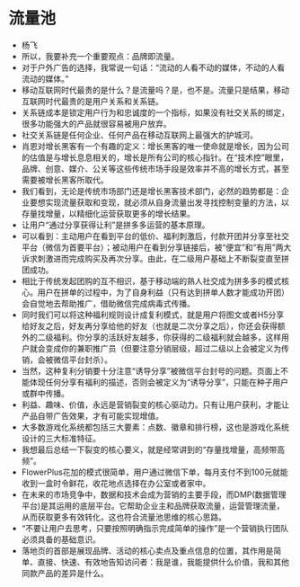 # 流量池
- 杨飞
- 所以，我要补充一个重要观点：品牌即流量。
- 对于户外广告的选择，我常说一句话：“流动的人看不动的媒体，不动的人看流动的媒体。”
- 移动互联网时代最贵的是什么？是流量吗？是，也不是。流量只是结果，移动互联网时代最贵的是用户关系和关系链。
- 关系链成本是锁定用户行为和忠诚度的一个指标，如果没有社交关系的绑定，很多功能强大的产品就很容易被用户放弃。
- 社交关系链是任何企业、任何产品在移动互联网上最强大的护城河。
- 肖恩对增长黑客有一个有趣的定义：增长黑客的唯一使命就是增长，因为公司的估值是与增长息息相关的，增长是所有公司的核心指针。在“技术控”眼里，品牌、创意、媒介、公关等这些传统市场手段是效率并不高的增长方式，甚至需要被增长黑客所取代。
- 我们看到，无论是传统市场部门还是增长黑客技术部门，必然的趋势都是：企业要想实现流量获取和变现，就必须从自身流量出发寻找控制变量的方法，以存量找增量，以精细化运营获取更多的增长结果。
- 让用户“通过分享获得让利”是拼多多运营的基本原理。
- 可以看到：主动用户在看到平台的低价、福利刺激后，付款开团并分享至社交平台（微信为首要平台）；被动用户在看到分享链接后，被“便宜”和“有用”两大诉求刺激进而完成购买及再次分享。由此，在二级用户基础上不断裂变直至拼团成功。
- 相比于传统发起团购的互不相识，基于移动端的熟人社交成为拼多多的模式核心。用户在拼单的过程中，为了自身利益（只有达到拼单人数才能成功开团）会自觉地去帮助推广，借助微信完成病毒式传播。
- 同时我们可以将这种福利规则设计成复利模式，就是用户将图文或者H5分享给好友之后，好友再分享给他的好友（也就是二次分享之后），你还会获得额外的二级福利。你分享的活跃好友越多，你获得的二级福利就会越多，这样用户就会变成你的兼职推广员（但要注意分销层级，超过二级以上会被定义为传销，会被微信平台封杀）。
- 当然，这种复利分销要十分注意“诱导分享”被微信平台封号的问题。页面上不能体现任何分享有福利的描述，否则会被定义为“诱导分享”，只能在种子用户或群中传播。
- 利益、趣味、价值，永远是营销裂变的核心驱动力。只有让用户获利，才能让产品自带广告效果，才有可能实现增值。
- 大多数游戏化系统都包括三大要素：点数、徽章和排行榜，这也是游戏化系统设计的三大标准特征。
- 我想最后总结一下裂变的核心要义，就是经常讲到的“存量找增量，高频带高频”。
- FlowerPlus花加的模式很简单，用户通过微信下单，每月支付不到100元就能收到一盒时令鲜花，收花地点选择在办公室或者家中。
- 在未来的市场竞争中，数据和技术会成为营销的主要手段，而DMP(数据管理平台)是其运用的底层平台。它帮助企业主和品牌获取流量，运营管理流量，从而获取更多有效转化，这也符合流量池思维的核心思路。
- “不要让用户去思考，只要按照明确指示完成简单的操作”是一个营销执行团队必须具备的基础意识。
- 落地页的首部是展现品牌、活动的核心卖点及重点信息的位置，其作用是简单、直接、快速、有效地告知访问者：我是谁，我能提供什么价值，我和其他同款产品的差异是什么。
